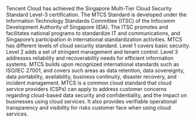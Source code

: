 Tencent Cloud has achieved the Singapore Multi-Tier Cloud Security Standard Level-3 certification. The MTCS Standard is developed under the Information Technology Standards Committee (ITSC) of the Infocomm Development Authority of Singapore (IDA). The ITSC promotes and facilitates national programs to standardize IT and communications, and Singapore’s participation in international standardization activities.
MTCS has different levels of cloud security standard. Level 1 covers basic security. Level 2 adds a set of stringent management and tenant control. Level 3 addresses reliability and recoverability needs for efficient information systems. MTCS builds upon recognized international standards such as ISO/IEC 27001, and covers such areas as data retention, data sovereignty, data portability, availability, business continuity, disaster recovery, and incident management. MTCS is a common cloud standard that cloud service providers (CSPs) can apply to address customer concerns regarding cloud-based data security and confidentiality, and the impact on businesses using cloud services. It also provides verifiable operational transparency and visibility for risks customer face when using cloud services. 
